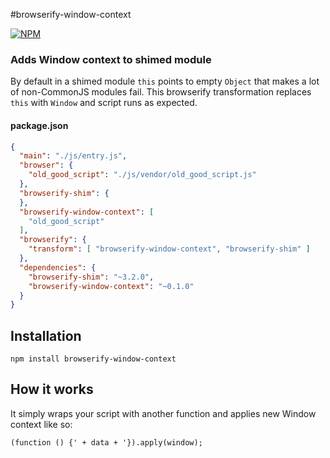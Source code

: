 #browserify-window-context

[![NPM](https://nodei.co/npm/browserify-window-context.png?downloads=true&stars=true)](https://nodei.co/npm/browserify-window-context/)

### Adds Window context to shimed module
By default in a shimed module `this` points to empty `Object` that makes a lot of  non-CommonJS modules fail. This browserify transformation replaces `this` with `Window` and script runs as expected.

#### package.json

```json
{
  "main": "./js/entry.js",
  "browser": {
    "old_good_script": "./js/vendor/old_good_script.js"
  },
  "browserify-shim": {
  },
  "browserify-window-context": [
    "old_good_script"
  ],
  "browserify": {
    "transform": [ "browserify-window-context", "browserify-shim" ]
  },
  "dependencies": {
    "browserify-shim": "~3.2.0",
    "browserify-window-context": "~0.1.0"
  }
}
```

## Installation

    npm install browserify-window-context

## How it works
It simply wraps your script with another function and applies new Window context like so:

    (function () {' + data + '}).apply(window);
